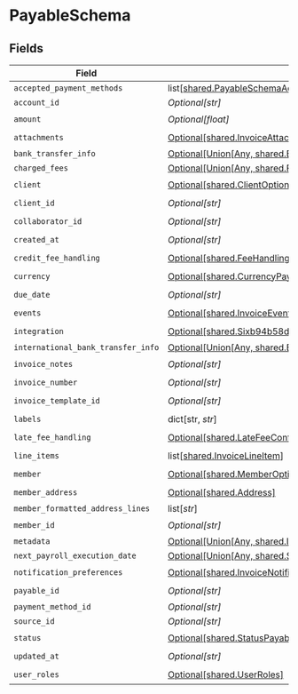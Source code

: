 # PayableSchema


## Fields

| Field                                                                                                                                                                                | Type                                                                                                                                                                                 | Required                                                                                                                                                                             | Description                                                                                                                                                                          |
| ------------------------------------------------------------------------------------------------------------------------------------------------------------------------------------ | ------------------------------------------------------------------------------------------------------------------------------------------------------------------------------------ | ------------------------------------------------------------------------------------------------------------------------------------------------------------------------------------ | ------------------------------------------------------------------------------------------------------------------------------------------------------------------------------------ |
| `accepted_payment_methods`                                                                                                                                                           | list[[shared.PayableSchemaAcceptedPaymentMethods](undefined/models/shared/payableschemaacceptedpaymentmethods.md)]                                                                   | :heavy_minus_sign:                                                                                                                                                                   | N/A                                                                                                                                                                                  |
| `account_id`                                                                                                                                                                         | *Optional[str]*                                                                                                                                                                      | :heavy_minus_sign:                                                                                                                                                                   | N/A                                                                                                                                                                                  |
| `amount`                                                                                                                                                                             | *Optional[float]*                                                                                                                                                                    | :heavy_check_mark:                                                                                                                                                                   | N/A                                                                                                                                                                                  |
| `attachments`                                                                                                                                                                        | [Optional[shared.InvoiceAttachments]](undefined/models/shared/invoiceattachments.md)                                                                                                 | :heavy_check_mark:                                                                                                                                                                   | N/A                                                                                                                                                                                  |
| `bank_transfer_info`                                                                                                                                                                 | [Optional[Union[Any, shared.BankAccount]]](undefined/models/shared/payableschemabanktransferinfo.md)                                                                                 | :heavy_minus_sign:                                                                                                                                                                   | N/A                                                                                                                                                                                  |
| `charged_fees`                                                                                                                                                                       | [Optional[Union[Any, shared.Fees]]](undefined/models/shared/payableschemachargedfees.md)                                                                                             | :heavy_minus_sign:                                                                                                                                                                   | N/A                                                                                                                                                                                  |
| `client`                                                                                                                                                                             | [Optional[shared.ClientOptions]](undefined/models/shared/clientoptions.md)                                                                                                           | :heavy_check_mark:                                                                                                                                                                   | N/A                                                                                                                                                                                  |
| `client_id`                                                                                                                                                                          | *Optional[str]*                                                                                                                                                                      | :heavy_check_mark:                                                                                                                                                                   | N/A                                                                                                                                                                                  |
| `collaborator_id`                                                                                                                                                                    | *Optional[str]*                                                                                                                                                                      | :heavy_check_mark:                                                                                                                                                                   | N/A                                                                                                                                                                                  |
| `created_at`                                                                                                                                                                         | *Optional[str]*                                                                                                                                                                      | :heavy_check_mark:                                                                                                                                                                   | N/A                                                                                                                                                                                  |
| `credit_fee_handling`                                                                                                                                                                | [Optional[shared.FeeHandlingConfig]](undefined/models/shared/feehandlingconfig.md)                                                                                                   | :heavy_check_mark:                                                                                                                                                                   | N/A                                                                                                                                                                                  |
| `currency`                                                                                                                                                                           | [Optional[shared.CurrencyPayableSchema]](undefined/models/shared/currencypayableschema.md)                                                                                           | :heavy_check_mark:                                                                                                                                                                   | N/A                                                                                                                                                                                  |
| `due_date`                                                                                                                                                                           | *Optional[str]*                                                                                                                                                                      | :heavy_check_mark:                                                                                                                                                                   | N/A                                                                                                                                                                                  |
| `events`                                                                                                                                                                             | [Optional[shared.InvoiceEvents]](undefined/models/shared/invoiceevents.md)                                                                                                           | :heavy_check_mark:                                                                                                                                                                   | N/A                                                                                                                                                                                  |
| `integration`                                                                                                                                                                        | [Optional[shared.Sixb94b58d661f3eabc1444a7a43ac4b99580f0d050123b7bf38184e2f0d7bd66e]](undefined/models/shared/sixb94b58d661f3eabc1444a7a43ac4b99580f0d050123b7bf38184e2f0d7bd66e.md) | :heavy_check_mark:                                                                                                                                                                   | N/A                                                                                                                                                                                  |
| `international_bank_transfer_info`                                                                                                                                                   | [Optional[Union[Any, shared.BankAccount]]](undefined/models/shared/payableschemainternationalbanktransferinfo.md)                                                                    | :heavy_minus_sign:                                                                                                                                                                   | N/A                                                                                                                                                                                  |
| `invoice_notes`                                                                                                                                                                      | *Optional[str]*                                                                                                                                                                      | :heavy_check_mark:                                                                                                                                                                   | N/A                                                                                                                                                                                  |
| `invoice_number`                                                                                                                                                                     | *Optional[str]*                                                                                                                                                                      | :heavy_check_mark:                                                                                                                                                                   | N/A                                                                                                                                                                                  |
| `invoice_template_id`                                                                                                                                                                | *Optional[str]*                                                                                                                                                                      | :heavy_check_mark:                                                                                                                                                                   | N/A                                                                                                                                                                                  |
| `labels`                                                                                                                                                                             | dict[str, *str*]                                                                                                                                                                     | :heavy_check_mark:                                                                                                                                                                   | N/A                                                                                                                                                                                  |
| `late_fee_handling`                                                                                                                                                                  | [Optional[shared.LateFeeConfig]](undefined/models/shared/latefeeconfig.md)                                                                                                           | :heavy_check_mark:                                                                                                                                                                   | N/A                                                                                                                                                                                  |
| `line_items`                                                                                                                                                                         | list[[shared.InvoiceLineItem](undefined/models/shared/invoicelineitem.md)]                                                                                                           | :heavy_check_mark:                                                                                                                                                                   | N/A                                                                                                                                                                                  |
| `member`                                                                                                                                                                             | [Optional[shared.MemberOptions]](undefined/models/shared/memberoptions.md)                                                                                                           | :heavy_check_mark:                                                                                                                                                                   | N/A                                                                                                                                                                                  |
| `member_address`                                                                                                                                                                     | [Optional[shared.Address]](undefined/models/shared/address.md)                                                                                                                       | :heavy_check_mark:                                                                                                                                                                   | N/A                                                                                                                                                                                  |
| `member_formatted_address_lines`                                                                                                                                                     | list[*str*]                                                                                                                                                                          | :heavy_minus_sign:                                                                                                                                                                   | N/A                                                                                                                                                                                  |
| `member_id`                                                                                                                                                                          | *Optional[str]*                                                                                                                                                                      | :heavy_check_mark:                                                                                                                                                                   | N/A                                                                                                                                                                                  |
| `metadata`                                                                                                                                                                           | [Optional[Union[Any, shared.InvoiceMetadata]]](undefined/models/shared/payableschemametadata.md)                                                                                     | :heavy_minus_sign:                                                                                                                                                                   | N/A                                                                                                                                                                                  |
| `next_payroll_execution_date`                                                                                                                                                        | [Optional[Union[Any, shared.ScheduleDate]]](undefined/models/shared/payableschemanextpayrollexecutiondate.md)                                                                        | :heavy_minus_sign:                                                                                                                                                                   | N/A                                                                                                                                                                                  |
| `notification_preferences`                                                                                                                                                           | [Optional[shared.InvoiceNotificationPreferences]](undefined/models/shared/invoicenotificationpreferences.md)                                                                         | :heavy_check_mark:                                                                                                                                                                   | N/A                                                                                                                                                                                  |
| `payable_id`                                                                                                                                                                         | *Optional[str]*                                                                                                                                                                      | :heavy_check_mark:                                                                                                                                                                   | N/A                                                                                                                                                                                  |
| `payment_method_id`                                                                                                                                                                  | *Optional[str]*                                                                                                                                                                      | :heavy_minus_sign:                                                                                                                                                                   | N/A                                                                                                                                                                                  |
| `source_id`                                                                                                                                                                          | *Optional[str]*                                                                                                                                                                      | :heavy_minus_sign:                                                                                                                                                                   | N/A                                                                                                                                                                                  |
| `status`                                                                                                                                                                             | [Optional[shared.StatusPayableSchema]](undefined/models/shared/statuspayableschema.md)                                                                                               | :heavy_check_mark:                                                                                                                                                                   | N/A                                                                                                                                                                                  |
| `updated_at`                                                                                                                                                                         | *Optional[str]*                                                                                                                                                                      | :heavy_check_mark:                                                                                                                                                                   | N/A                                                                                                                                                                                  |
| `user_roles`                                                                                                                                                                         | [Optional[shared.UserRoles]](undefined/models/shared/userroles.md)                                                                                                                   | :heavy_check_mark:                                                                                                                                                                   | N/A                                                                                                                                                                                  |